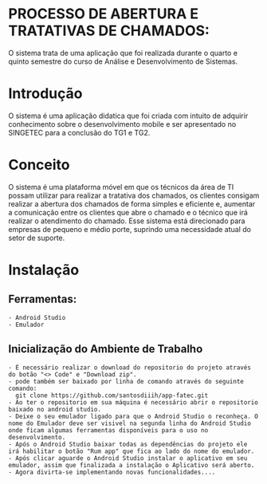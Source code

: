 # PROCESSO DE ABERTURA E TRATATIVAS DE CHAMADOS:
 O sistema trata de uma aplicação que foi realizada durante o quarto e quinto semestre do curso de Análise e Desenvolvimento de 
Sistemas. 

# Introdução
  O sistema é uma aplicação didatica que foi criada com intuito de adquirir conhecimento sobre o desenvolvimento mobile e ser apresentado no SINGETEC para a 
conclusão do TG1 e TG2.

# Conceito 
  O sistema é uma plataforma móvel em que os técnicos da área de TI possam utilizar para realizar a tratativa dos chamados, 
os clientes consigam realizar a abertura dos chamados de forma simples e eficiente e, aumentar a comunicação entre os clientes que abre o chamado e o 
técnico que irá realizar o atendimento do chamado. Esse sistema está direcionado para empresas de pequeno e médio porte,
suprindo uma necessidade atual do setor de suporte. 

# Instalação 
  ## Ferramentas: 
    - Android Studio
    - Emulador 
    
  ## Inicialização do Ambiente de Trabalho
    - É necessário realizar o download do repositorio do projeto através do botão "<> Code" e "Download zip".
    - pode também ser baixado por linha de comando através do seguinte comando: 
      git clone https://github.com/santosdiiih/app-fatec.git
    - Ao ter o repositorio em sua máquina é necessário abrir o repositorio baixado no android studio.
    - Deixe o seu emulador ligado para que o Android Studio o reconheça. O nome do Emulador deve ser visivel na segunda linha do Android Studio onde ficam algumas ferramentas disponíveis para o uso no desenvolvimento. 
    - Após o Android Studio baixar todas as dependências do projeto ele irá habilitar o botão "Rum app" que fica ao lado do nome do emulador.
    - Após clicar aguarde o Android Studio instalar o aplicativo em seu emulador, assim que finalizada a instalação o Aplicativo será aberto.
    - Agora divirta-se implementando novas funcionalidades....
